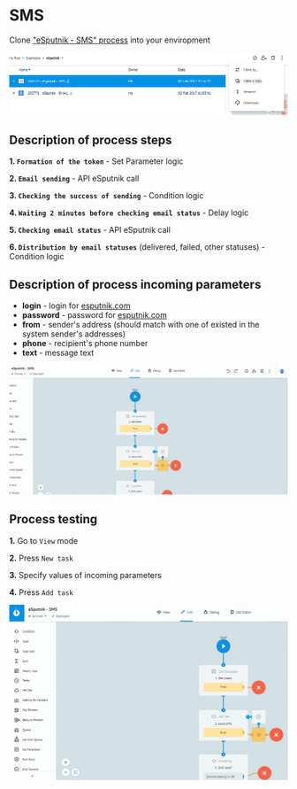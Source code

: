 # SMS

Clone ["eSputnik - SMS" process](https://admin.corezoid.com/folder/conv/121461) into your enviropment

![](../img/eSputnik_copy.PNG)

##  Description of process steps

**1. `Formation of the token`** - Set Parameter logic 

**2. `Email sending`** - API eSputnik call

**3. `Checking the success of sending`** - Condition logic

**4. `Waiting 2 minutes before checking email status`** - Delay logic

**5. `Checking email status`**  - API eSputnik call

**6. `Distribution by email statuses`** (delivered, failed, other statuses) - Condition logic


## Description of process incoming parameters

* **login** - login for [esputnik.com](https://esputnik.com)
* **password** - password for [esputnik.com](https://esputnik.com)
* **from** - sender's address (should match with one of existed in the system sender's addresses)
* **phone** - recipient's phone number
* **text** - message text

![](../img/params_sms.gif)


## Process testing

**1.** Go to `View` mode

**2.** Press `New task`

**3.** Specify values of incoming parameters

**4.** Press `Add task`

![](../img/view_sms.gif)
